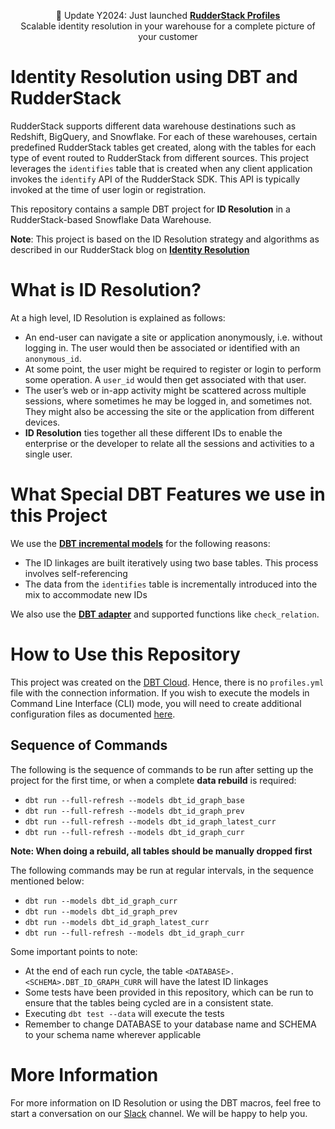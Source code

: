 <p align="center">
🚀 Update Y2024: Just launched <b><a href="https://www.rudderstack.com/use-case/identity-resolution/">RudderStack Profiles</a></b>
 <br/>Scalable identity resolution in your warehouse for a complete picture of your customer
  <br/>
 </p>

# Identity Resolution using DBT and RudderStack

RudderStack supports different data warehouse destinations such as Redshift, BigQuery, and Snowflake. For each of these warehouses, certain predefined RudderStack tables get created, along with the tables for each type of event routed to RudderStack from different sources. This project leverages the `identifies` table that is created when any client application invokes the `identify` API of the RudderStack SDK. This API is typically invoked at the time of user login or registration.

This repository contains a sample DBT project for **ID Resolution** in  a RudderStack-based Snowflake Data Warehouse.

**Note**: This project is based on the ID Resolution strategy and algorithms as described in our RudderStack blog on [**Identity Resolution**](https://rudderstack.com/blog/identity-graph-and-identity-resolution-in-sql/)

# What is ID Resolution?
At a high level, ID Resolution is explained as follows:
- An end-user can navigate a site or application anonymously, i.e. without logging in. The user would then be associated or identified with an `anonymous_id`.
- At some point, the user might be required to register or login to perform some operation. A `user_id` would then get associated with that user.
- The user’s web or in-app activity might be scattered across multiple sessions, where sometimes he may be logged in, and sometimes not. They might also be accessing the site or the application from different devices.
- **ID Resolution** ties together all these different IDs to enable the enterprise or the developer to relate all the sessions and activities to a single user.

# What Special DBT Features we use in this Project
We use the [**DBT incremental models**](https://docs.getdbt.com/docs/building-a-dbt-project/building-models/configuring-incremental-models/) for the following reasons:
- The ID linkages are built iteratively using two base tables. This process involves self-referencing
- The data from the `identifies` table is incrementally introduced into the mix to accommodate new IDs

We also use the [**DBT adapter**](https://docs.getdbt.com/docs/writing-code-in-dbt/jinja-context/adapter/) and supported functions like `check_relation`.

# How to Use this Repository
This project was created on the [DBT Cloud](https://cloud.getdbt.com). Hence, there is no `profiles.yml` file with the connection information. If you wish to execute the models in Command Line Interface (CLI) mode, you will need to create additional configuration files as documented [here](https://docs.getdbt.com/docs/running-a-dbt-project/using-the-command-line-interface/).

## Sequence of Commands

The following is the sequence of commands to be run after setting up the project for the first time, or when a complete **data rebuild** is required:

- ```dbt run --full-refresh --models dbt_id_graph_base```
- ```dbt run --full-refresh --models dbt_id_graph_prev```
- ```dbt run --full-refresh --models dbt_id_graph_latest_curr```
- ```dbt run --full-refresh --models dbt_id_graph_curr```

**Note: When doing a rebuild, all tables should be manually dropped first**

The following commands may be run at regular intervals, in the sequence mentioned below:

- ```dbt run --models dbt_id_graph_curr```			
- ```dbt run --models dbt_id_graph_prev```
- ```dbt run --models dbt_id_graph_latest_curr```
- ```dbt run --full-refresh --models dbt_id_graph_curr```

Some important points to note:

- At the end of each run cycle, the table `<DATABASE>.<SCHEMA>.DBT_ID_GRAPH_CURR` will have the latest ID linkages
- Some tests have been provided in this repository, which can be run to ensure that the tables being cycled are in a consistent state.
- Executing `dbt test --data` will execute the tests
- Remember to change DATABASE to your database name and SCHEMA to your schema name wherever applicable

# More Information
 
For more information on ID Resolution or using the DBT macros, feel free to start a conversation on our [Slack](https://resources.rudderstack.com/join-rudderstack-slack) channel. We will be happy to help you.
